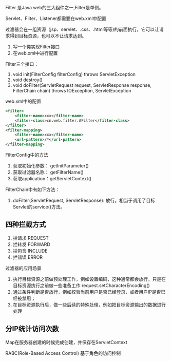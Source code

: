 Filter 是Java web的三大组件之一,Filter是单例。

Servlet、Filter、Listener都需要在web.xml中配置

过滤器会在一组资源（jsp、servlet、.css、.html等等)的前面执行，它可以让请求得到目标资源，也可以不让请求达到。


1. 写一个类实现Filter接口
2. 在web.xml中进行配置

Filter三个接口：
1. void init(FilterConfig filterConfig) throws ServletException
2. void destroy()
3. void doFilter(ServletRequest request, ServletResponse response, FilterChain chain) throws IOException, ServletException


web.xml中的配置
```xml
<filter>
    <filter-name>xxx</filter-name>
    <filter-class>cn.web.filter.AFilter</filter-class>
</filter>
<filter-mapping>
    <filter-name>xxx</filter-name>
    <url-pattern>/*</url-pattern>
</filter-mapping>
```

FilterConfig中的方法
1. 获取初始化参数： getInitParameter()
2. 获取过滤器名称： getFilterName()
3. 获取application：getServletContext()

FilterChain中有如下方法：
1. doFilter(ServletRequest, ServletResponse): 放行。相当于调用了目标Servlet的service()方法。

## 四种拦截方式
1. 拦请求   REQUEST
2. 拦转发   FORWARD
3. 拦包含   INCLUDE
4. 拦错误   ERROR


过滤器的应用场景
1. 执行目标资源之前做预处理工作，例如设置编码，这种通常都会放行，只是在目标资源执行之前做一些准备工作   request.setCharacterEncoding()
2. 通过条件判断是否放行，例如校验当前用户是否已经登录，或者用户IP是否已经被禁用；
3. 在目标资源执行后，做一些后续的特殊处理，例如把目标资源输出的数据进行处理


## 分IP统计访问次数
Map在服务器创建的时候完成创建，并保存在ServletContext



RABC(Role-Based Access Control) 基于角色的访问控制